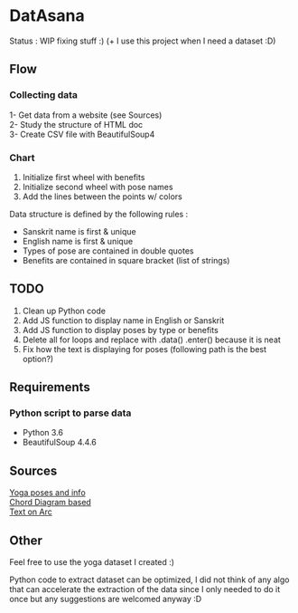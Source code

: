# DatAsana  

Status : WIP fixing stuff :) (+ I use this project when I need a dataset :D)  

## Flow  
### Collecting data  
1- Get data from a website (see Sources)  
2- Study the structure of HTML doc  
3- Create CSV file with BeautifulSoup4  

### Chart  
1. Initialize first wheel with benefits  
2. Initialize second wheel with pose names  
3. Add the lines between the points w/ colors  

Data structure is defined by the following rules :  
* Sanskrit name is first & unique  
* English name is first & unique  
* Types of pose are contained in double quotes  
* Benefits are contained in square bracket (list of strings)  

## TODO  
1. Clean up Python code  
2. Add JS function to display name in English or Sanskrit  
3. Add JS function to display poses by type or benefits  
4. Delete all for loops and replace with .data() .enter() because it is neat  
5. Fix how the text is displaying for poses (following path is the best option?)

## Requirements   
### Python script to parse data  
- Python 3.6
- BeautifulSoup 4.4.6  

## Sources 
[Yoga poses and info](https://www.yogajournal.com)  
[Chord Diagram based](http://bl.ocks.org/farazshuja/6225ffc34c23ade0de169c4d96252bbe)  
[Text on Arc](http://bl.ocks.org/nbremer/bf6d15082ea81ce69b55)

## Other  
Feel free to use the yoga dataset I created :)  

Python code to extract dataset can be optimized, I did not think of any algo that can accelerate the extraction of the data since I only needed to do it once but any suggestions are welcomed anyway :D  
